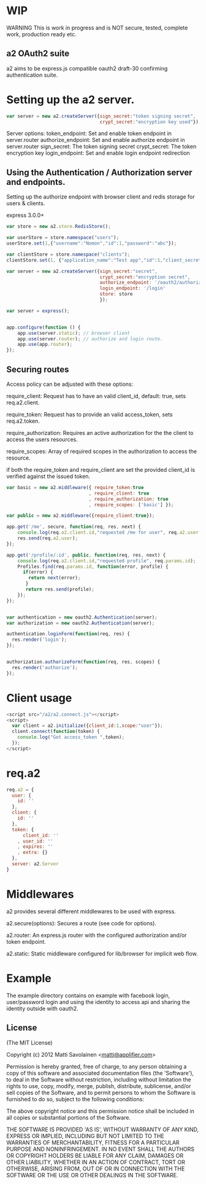 # WIP

WARNING This is work in progress and is NOT secure, tested, complete work, production ready etc.

## a2 OAuth2 suite

a2 aims to be express.js compatible oauth2 draft-30 confirming authentication suite.

# Setting up the a2 server.

```javascript
var server = new a2.createServer({sign_secret:"token signing secret",
                                  crypt_secret:"encryption key used"});

```

Server options:
    token_endpoint: Set and enable token endpoint in server.router
    authorize_endpoint: Set and enable authorize endpoint in server.router
    sign_secret: The token signing secret
    crypt_secret: The token encryption key
    login_endpoint: Set and enable login endpoint redirection

## Using the Authentication / Authorization server and endpoints.

Setting up the authorize endpoint with browser client and redis storage for users & clients.

express 3.0.0+

```javascript
var store = new a2.store.RedisStore();

var userStore = store.namespace("users");
userStore.set(1,{"username":"Nomon","id":1,"password":"abc"});

var clientStore = store.namespace("clients");
clientStore.set(1, {"application_name":"Test app","id":1,"client_secret":"ABC"});

var server = new a2.createServer({sign_secret:"secret",
                                  crypt_secret:"encryption secret",
                                  authorize_endpoint: '/oauth2/authorize',
                                  login_endpoint: '/login'
                                  store: store
                                  });

var server = express();


app.configure(function () {
    app.use(server.static); // browser client
    app.use(server.router); // authorize and login route.
    app.use(app.router);
});
```


## Securing routes

Access policy can be adjusted with these options:

require_client:
Request has to have an valid client_id, default: true, sets req.a2.client.

require_token:
Request has to provide an valid access_token, sets req.a2.token.

require_authorization:
Requires an active authorization for the the client to access the users resources.

require_scopes:
Array of required scopes in the authorization to access the resource.

if both the require_token and require_client are set the provided client_id is verified against the issued token.

```javascript
var basic = new a2.middleware({ require_token:true
                              , require_client: true
                              , require_authorization: true
                              , require_scopes: ['basic'] });

var public = new a2.middleware({require_client:true});

app.get('/me', secure, function(req, res, next) {
    console.log(req.a2.client.id,"requested /me for user", req.a2.user.id," authorized by ",req.a2.token);
    res.send(req.a2.user);
});

app.get('/profile/:id', public, function(req, res, next) {
    console.log(req.a2.client.id,"requested profile", req.params.id);
    Profiles.find(req.params.id, function(error, profile) {
      if(error) {
        return next(error);
       }
       return res.send(profile);
    });
});
```

```javascript

var authentication = new oauth2.Authentication(server);
var authorization = new oauth2.Authentication(server);

authentication.loginForm(function(req, res) {
  res.render('login');
});


authorization.authorizeForm(function(req, res, scopes) {
  res.render('authorize');
});
```

# Client usage

```javascript
<script src="/a2/a2.connect.js"></script>
<script>
  var client = a2.initialize({client_id:1,scope:"user"});
  client.connect(function(token) {
    console.log("Got access_token ",token);
  });
</script>
```

# req.a2

```javascript
req.a2 = {
  user: {
    id: ''
  },
  client: {
    id: ''
  },
  token: {
      client_id: ''
    , user_id: ''
    , expires: ''
    , extra: {}
  },
  server: a2.Server
}
```

# Middlewares

a2 provides several different middlewares to be used with express.

a2.secure(options):
Secures a route (see code for options).

a2.router:
An express.js router with the configured authorization and/or token endpoint.

a2.static:
Static middleware configured for lib/browser for implicit web flow.

# Example
The example directory contains on example with facebook login, user/password login and using the identity
to access api and sharing the identity outside with oauth2.

## License

(The MIT License)

Copyright (c) 2012 Matti Savolainen &lt;matti@applifier.com&gt;

Permission is hereby granted, free of charge, to any person obtaining
a copy of this software and associated documentation files (the
'Software'), to deal in the Software without restriction, including
without limitation the rights to use, copy, modify, merge, publish,
distribute, sublicense, and/or sell copies of the Software, and to
permit persons to whom the Software is furnished to do so, subject to
the following conditions:

The above copyright notice and this permission notice shall be
included in all copies or substantial portions of the Software.

THE SOFTWARE IS PROVIDED 'AS IS', WITHOUT WARRANTY OF ANY KIND,
EXPRESS OR IMPLIED, INCLUDING BUT NOT LIMITED TO THE WARRANTIES OF
MERCHANTABILITY, FITNESS FOR A PARTICULAR PURPOSE AND NONINFRINGEMENT.
IN NO EVENT SHALL THE AUTHORS OR COPYRIGHT HOLDERS BE LIABLE FOR ANY
CLAIM, DAMAGES OR OTHER LIABILITY, WHETHER IN AN ACTION OF CONTRACT,
TORT OR OTHERWISE, ARISING FROM, OUT OF OR IN CONNECTION WITH THE
SOFTWARE OR THE USE OR OTHER DEALINGS IN THE SOFTWARE.
